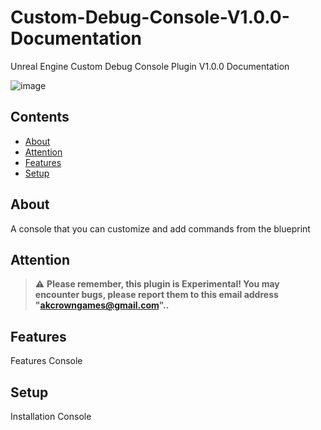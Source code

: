 # Custom-Debug-Console-V1.0.0-Documentation
Unreal Engine Custom Debug Console Plugin V1.0.0 Documentation

![image](https://github.com/user-attachments/assets/de989d0f-4afa-4206-b0f4-2d87f49cc86e)

## Contents
- [About](#about)
- [Attention](#attention)
- [Features](#features)
- [Setup](#Setup)

## About
A console that you can customize and add commands from the blueprint

## Attention
> :warning: **Please remember, this plugin is Experimental! You may encounter bugs, please report them to this email address "akcrowngames@gmail.com"..**

## Features
Features Console

## Setup
Installation Console
